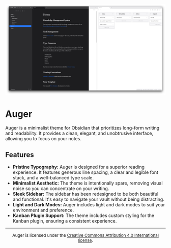 ![Auger Theme for Obsidian](img/auger.png)

# Auger

Auger is a minimalist theme for Obsidian that prioritizes long-form writing and readability. It provides a clean, elegant, and unobtrusive interface, allowing you to focus on your notes.

## Features

*   **Pristine Typography:** Auger is designed for a superior reading experience. It features generous line spacing, a clear and legible font stack, and a well-balanced type scale.
*   **Minimalist Aesthetic:** The theme is intentionally spare, removing visual noise so you can concentrate on your writing.
*   **Sleek Sidebar:** The sidebar has been redesigned to be both beautiful and functional. It's easy to navigate your vault without being distracting.
*   **Light and Dark Modes:** Auger includes light and dark modes to suit your environment and preference.
*   **Kanban Plugin Support:** The theme includes custom styling for the Kanban plugin, ensuring a consistent experience.

---

<p align="center" style="font-size: small;">
  Auger is licensed under the <a href="https://creativecommons.org/licenses/by/4.0/">Creative Commons Attribution 4.0 International license</a>.
</p>
